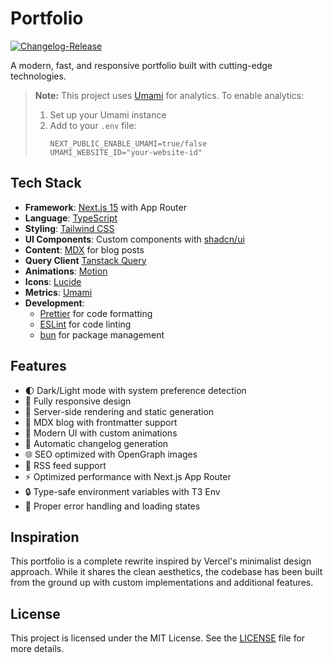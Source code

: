 # Portfolio

[![Changelog-Release](https://github.com/kWAYTV/portfolio/actions/workflows/cr.yml/badge.svg)](https://github.com/kWAYTV/portfolio/actions/workflows/cr.yml)

A modern, fast, and responsive portfolio built with cutting-edge technologies.

> **Note:** This project uses [Umami](https://umami.is/) for analytics. To
> enable analytics:
>
> 1. Set up your Umami instance
> 2. Add to your `.env` file:
>    ```env
>    NEXT_PUBLIC_ENABLE_UMAMI=true/false
>    UMAMI_WEBSITE_ID="your-website-id"
>    ```

## Tech Stack

- **Framework**: [Next.js 15](https://nextjs.org/) with App Router
- **Language**: [TypeScript](https://www.typescriptlang.org/)
- **Styling**: [Tailwind CSS](https://tailwindcss.com/)
- **UI Components**: Custom components with
  [shadcn/ui](https://www.radix-ui.com/)
- **Content**: [MDX](https://mdxjs.com/) for blog posts
- **Query Client** [Tanstack Query](https://tanstack.com/query/)
- **Animations**: [Motion](https://motion.dev/)
- **Icons**: [Lucide](https://lucide.dev/)
- **Metrics**: [Umami](https://umami.is/)
- **Development**:
  - [Prettier](https://prettier.io/) for code formatting
  - [ESLint](https://eslint.org/) for code linting
  - [bun](https://bun.sh/) for package management

## Features

- 🌓 Dark/Light mode with system preference detection
- 📱 Fully responsive design
- 🚀 Server-side rendering and static generation
- 📝 MDX blog with frontmatter support
- 🎨 Modern UI with custom animations
- 🔄 Automatic changelog generation
- 🌐 SEO optimized with OpenGraph images
- 📰 RSS feed support
- ⚡ Optimized performance with Next.js App Router
- 🔒 Type-safe environment variables with T3 Env
- 🎯 Proper error handling and loading states

## Inspiration

This portfolio is a complete rewrite inspired by Vercel's minimalist design
approach. While it shares the clean aesthetics, the codebase has been built from
the ground up with custom implementations and additional features.

## License

This project is licensed under the MIT License. See the [LICENSE](LICENSE) file
for more details.
